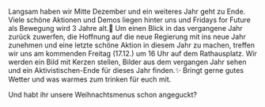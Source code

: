 

Langsam haben wir Mitte Dezember und ein weiteres Jahr geht zu Ende. Viele schöne Aktionen und Demos liegen hinter uns und Fridays for Future als Bewegung wird 3 Jahre alt.🎊
Um einen Blick in das vergangene Jahr zurück zuwerfen, die Hoffnung auf die neue Regierung mit ins neue Jahr zunehmen und eine letzte schöne Aktion in diesem Jahr zu machen, treffen wir uns am kommenden Freitag (17.12.) um 16 Uhr auf dem Rathausplatz.
Wir werden ein Bild mit Kerzen stellen, Bilder aus dem vergangen Jahr sehen und ein Aktivistischen-Ende für dieses Jahr finden.✨
Bringt gerne gutes Wetter und was warmes zum trinken für euch mit. <br>
<p> </p>
Und habt ihr unsere Weihnachtsmenus schon angeguckt?
